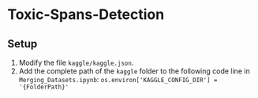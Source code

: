 # Toxic-Spans-Detection

## Setup
1. Modify the file `kaggle/kaggle.json`.
2. Add the complete path of the `kaggle` folder to the following code line in `Merging_Datasets.ipynb`: `os.environ['KAGGLE_CONFIG_DIR'] = '{FolderPath}'`